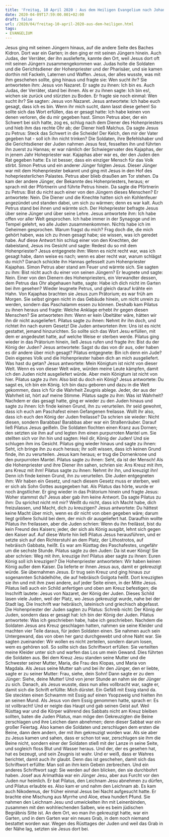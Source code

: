 ```yaml
---
title: 'Freitag, 10 April 2020 : Aus dem Heiligen Evangelium nach Johannes - Joh 18,1-40.19,1-42.'
date: 2020-04-09T17:59:00.001+02:00
draft: false
url: /2020/04/freitag-10-april-2020-aus-dem-heiligen.html
tags: 
- EVANGELIUM
---
```


Jesus ging mit seinen Jüngern hinaus, auf die andere Seite des Baches Kidron. Dort war ein Garten; in den ging er mit seinen Jüngern hinein. Auch Judas, der Verräter, der ihn auslieferte, kannte den Ort, weil Jesus dort oft mit seinen Jüngern zusammengekommen war. Judas holte die Soldaten und die Gerichtsdiener der Hohenpriester und der Pharisäer, und sie kamen dorthin mit Fackeln, Laternen und Waffen. Jesus, der alles wusste, was mit ihm geschehen sollte, ging hinaus und fragte sie: Wen sucht ihr? Sie antworteten ihm: Jesus von Nazaret. Er sagte zu ihnen: Ich bin es. Auch Judas, der Verräter, stand bei ihnen. Als er zu ihnen sagte: Ich bin es!, wichen sie zurück und stürzten zu Boden. Er fragte sie noch einmal: Wen sucht ihr? Sie sagten: Jesus von Nazaret. Jesus antwortete: Ich habe euch gesagt, dass ich es bin. Wenn ihr mich sucht, dann lasst diese gehen! So sollte sich das Wort erfüllen, das er gesagt hatte: Ich habe keinen von denen verloren, die du mir gegeben hast. Simon Petrus aber, der ein Schwert bei sich hatte, zog es, schlug nach dem Diener des Hohenpriesters und hieb ihm das rechte Ohr ab; der Diener hieß Malchus. Da sagte Jesus zu Petrus: Steck das Schwert in die Scheide! Der Kelch, den mir der Vater gegeben hat - soll ich ihn nicht trinken? Die Soldaten, ihre Befehlshaber und die Gerichtsdiener der Juden nahmen Jesus fest, fesselten ihn und führten ihn zuerst zu Hannas; er war nämlich der Schwiegervater des Kajaphas, der in jenem Jahr Hohepriester war. Kajaphas aber war es, der den Juden den Rat gegeben hatte: Es ist besser, dass ein einziger Mensch für das Volk stirbt. Simon Petrus und ein anderer Jünger folgten Jesus. Dieser Jünger war mit dem Hohenpriester bekannt und ging mit Jesus in den Hof des hohepriesterlichen Palastes. Petrus aber blieb draußen am Tor stehen. Da kam der andere Jünger, der Bekannte des Hohenpriesters, heraus; er sprach mit der Pförtnerin und führte Petrus hinein. Da sagte die Pförtnerin zu Petrus: Bist du nicht auch einer von den Jüngern dieses Menschen? Er antwortete: Nein. Die Diener und die Knechte hatten sich ein Kohlenfeuer angezündet und standen dabei, um sich zu wärmen; denn es war kalt. Auch Petrus stand bei ihnen und wärmte sich. Der Hohepriester befragte Jesus über seine Jünger und über seine Lehre. Jesus antwortete ihm: Ich habe offen vor aller Welt gesprochen. Ich habe immer in der Synagoge und im Tempel gelehrt, wo alle Juden zusammenkommen. Nichts habe ich im Geheimen gesprochen. Warum fragst du mich? Frag doch die, die mich gehört haben, was ich zu ihnen gesagt habe; sie wissen, was ich geredet habe. Auf diese Antwort hin schlug einer von den Knechten, der dabeistand, Jesus ins Gesicht und sagte: Redest du so mit dem Hohenpriester? Jesus entgegnete ihm: Wenn es nicht recht war, was ich gesagt habe, dann weise es nach; wenn es aber recht war, warum schlägst du mich? Danach schickte ihn Hannas gefesselt zum Hohenpriester Kajaphas. Simon Petrus aber stand am Feuer und wärmte sich. Sie sagten zu ihm: Bist nicht auch du einer von seinen Jüngern? Er leugnete und sagte: Nein. Einer von den Dienern des Hohenpriesters, ein Verwandter dessen, dem Petrus das Ohr abgehauen hatte, sagte: Habe ich dich nicht im Garten bei ihm gesehen? Wieder leugnete Petrus, und gleich darauf krähte ein Hahn. Von Kajaphas brachten sie Jesus zum Prätorium; es war früh am Morgen. Sie selbst gingen nicht in das Gebäude hinein, um nicht unrein zu werden, sondern das Paschalamm essen zu können. Deshalb kam Pilatus zu ihnen heraus und fragte: Welche Anklage erhebt ihr gegen diesen Menschen? Sie antworteten ihm: Wenn er kein Übeltäter wäre, hätten wir ihn dir nicht ausgeliefert. Pilatus sagte zu ihnen: Nehmt ihr ihn doch, und richtet ihn nach eurem Gesetz! Die Juden antworteten ihm: Uns ist es nicht gestattet, jemand hinzurichten. So sollte sich das Wort Jesu erfüllen, mit dem er angedeutet hatte, auf welche Weise er sterben werde. Pilatus ging wieder in das Prätorium hinein, ließ Jesus rufen und fragte ihn: Bist du der König der Juden? Jesus antwortete: Sagst du das von dir aus, oder haben es dir andere über mich gesagt? Pilatus entgegnete: Bin ich denn ein Jude? Dein eigenes Volk und die Hohenpriester haben dich an mich ausgeliefert. Was hast du getan? Jesus antwortete: Mein Königtum ist nicht von dieser Welt. Wenn es von dieser Welt wäre, würden meine Leute kämpfen, damit ich den Juden nicht ausgeliefert würde. Aber mein Königtum ist nicht von hier. Pilatus sagte zu ihm: Also bist du doch ein König? Jesus antwortete: Du sagst es, ich bin ein König. Ich bin dazu geboren und dazu in die Welt gekommen, dass ich für die Wahrheit Zeugnis ablege. Jeder, der aus der Wahrheit ist, hört auf meine Stimme. Pilatus sagte zu ihm: Was ist Wahrheit? Nachdem er das gesagt hatte, ging er wieder zu den Juden hinaus und sagte zu ihnen: Ich finde keinen Grund, ihn zu verurteilen. Ihr seid gewohnt, dass ich euch am Paschafest einen Gefangenen freilasse. Wollt ihr also, dass ich euch den König der Juden freilasse? Da schrien sie wieder: Nicht diesen, sondern Barabbas! Barabbas aber war ein Straßenräuber. Darauf ließ Pilatus Jesus geißeln. Die Soldaten flochten einen Kranz aus Dornen; den setzten sie ihm auf und legten ihm einen purpurroten Mantel um. Sie stellten sich vor ihn hin und sagten: Heil dir, König der Juden! Und sie schlugen ihm ins Gesicht. Pilatus ging wieder hinaus und sagte zu ihnen: Seht, ich bringe ihn zu euch heraus; ihr sollt wissen, dass ich keinen Grund finde, ihn zu verurteilen. Jesus kam heraus; er trug die Dornenkrone und den purpurroten Mantel. Pilatus sagte zu ihnen: Seht, da ist der Mensch! Als die Hohenpriester und ihre Diener ihn sahen, schrien sie: Ans Kreuz mit ihm, ans Kreuz mit ihm! Pilatus sagte zu ihnen: Nehmt ihr ihn, und kreuzigt ihn! Denn ich finde keinen Grund, ihn zu verurteilen. Die Juden entgegneten ihm: Wir haben ein Gesetz, und nach diesem Gesetz muss er sterben, weil er sich als Sohn Gottes ausgegeben hat. Als Pilatus das hörte, wurde er noch ängstlicher. Er ging wieder in das Prätorium hinein und fragte Jesus: Woher stammst du? Jesus aber gab ihm keine Antwort. Da sagte Pilatus zu ihm: Du sprichst nicht mit mir? Weißt du nicht, dass ich Macht habe, dich freizulassen, und Macht, dich zu kreuzigen? Jesus antwortete: Du hättest keine Macht über mich, wenn es dir nicht von oben gegeben wäre; darum liegt größere Schuld bei dem, der mich dir ausgeliefert hat. Daraufhin wollte Pilatus ihn freilassen, aber die Juden schrien: Wenn du ihn freilässt, bist du kein Freund des Kaisers; jeder, der sich als König ausgibt, lehnt sich gegen den Kaiser auf. Auf diese Worte hin ließ Pilatus Jesus herausführen, und er setzte sich auf den Richterstuhl an dem Platz, der Lithostrotos, auf hebräisch Gabbata, heißt. Es war am Rüsttag des Paschafestes, ungefähr um die sechste Stunde. Pilatus sagte zu den Juden: Da ist euer König! Sie aber schrien: Weg mit ihm, kreuzige ihn! Pilatus aber sagte zu ihnen: Euren König soll ich kreuzigen? Die Hohenpriester antworteten: Wir haben keinen König außer dem Kaiser. Da lieferte er ihnen Jesus aus, damit er gekreuzigt würde. Sie übernahmen Jesus. Er trug sein Kreuz und ging hinaus zur sogenannten Schädelhöhe, die auf hebräisch Golgota heißt. Dort kreuzigten sie ihn und mit ihm zwei andere, auf jeder Seite einen, in der Mitte Jesus. Pilatus ließ auch ein Schild anfertigen und oben am Kreuz befestigen; die Inschrift lautete: Jesus von Nazaret, der König der Juden. Dieses Schild lasen viele Juden, weil der Platz, wo Jesus gekreuzigt wurde, nahe bei der Stadt lag. Die Inschrift war hebräisch, lateinisch und griechisch abgefasst. Die Hohenpriester der Juden sagten zu Pilatus: Schreib nicht: Der König der Juden, sondern dass er gesagt hat: Ich bin der König der Juden. Pilatus antwortete: Was ich geschrieben habe, habe ich geschrieben. Nachdem die Soldaten Jesus ans Kreuz geschlagen hatten, nahmen sie seine Kleider und machten vier Teile daraus, für jeden Soldaten einen. Sie nahmen auch sein Untergewand, das von oben her ganz durchgewebt und ohne Naht war. Sie sagten zueinander: Wir wollen es nicht zerteilen, sondern darum losen, wem es gehören soll. So sollte sich das Schriftwort erfüllen: Sie verteilten meine Kleider unter sich und warfen das Los um mein Gewand. Dies führten die Soldaten aus. Bei dem Kreuz Jesu standen seine Mutter und die Schwester seiner Mutter, Maria, die Frau des Klopas, und Maria von Magdala. Als Jesus seine Mutter sah und bei ihr den Jünger, den er liebte, sagte er zu seiner Mutter: Frau, siehe, dein Sohn! Dann sagte er zu dem Jünger: Siehe, deine Mutter! Und von jener Stunde an nahm sie der Jünger zu sich. Danach, als Jesus wusste, dass nun alles vollbracht war, sagte er, damit sich die Schrift erfüllte: Mich dürstet. Ein Gefäß mit Essig stand da. Sie steckten einen Schwamm mit Essig auf einen Ysopzweig und hielten ihn an seinen Mund. Als Jesus von dem Essig genommen hatte, sprach er: Es ist vollbracht! Und er neigte das Haupt und gab seinen Geist auf. Weil Rüsttag war und die Körper während des Sabbats nicht am Kreuz bleiben sollten, baten die Juden Pilatus, man möge den Gekreuzigten die Beine zerschlagen und ihre Leichen dann abnehmen; denn dieser Sabbat war ein großer Feiertag. Also kamen die Soldaten und zerschlugen dem ersten die Beine, dann dem andern, der mit ihm gekreuzigt worden war. Als sie aber zu Jesus kamen und sahen, dass er schon tot war, zerschlugen sie ihm die Beine nicht, sondern einer der Soldaten stieß mit der Lanze in seine Seite, und sogleich floss Blut und Wasser heraus. Und der, der es gesehen hat, hat es bezeugt, und sein Zeugnis ist wahr. Und er weiß, dass er Wahres berichtet, damit auch ihr glaubt. Denn das ist geschehen, damit sich das Schriftwort erfüllte: Man soll an ihm kein Gebein zerbrechen. Und ein anderes Schriftwort sagt: Sie werden auf den blicken, den sie durchbohrt haben. Josef aus Arimathäa war ein Jünger Jesu, aber aus Furcht vor den Juden nur heimlich. Er bat Pilatus, den Leichnam Jesu abnehmen zu dürfen, und Pilatus erlaubte es. Also kam er und nahm den Leichnam ab. Es kam auch Nikodemus, der früher einmal Jesus bei Nacht aufgesucht hatte. Er brachte eine Mischung aus Myrrhe und Aloe, etwa hundert Pfund. Sie nahmen den Leichnam Jesu und umwickelten ihn mit Leinenbinden, zusammen mit den wohlriechenden Salben, wie es beim jüdischen Begräbnis Sitte ist. An dem Ort, wo man ihn gekreuzigt hatte, war ein Garten, und in dem Garten war ein neues Grab, in dem noch niemand bestattet worden war. Wegen des Rüsttages der Juden und weil das Grab in der Nähe lag, setzten sie Jesus dort bei.